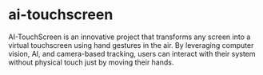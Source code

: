 # ai-touchscreen
AI-TouchScreen is an innovative project that transforms any screen into a virtual touchscreen using hand gestures in the air. By leveraging computer vision, AI, and camera-based tracking, users can interact with their system without physical touch just by moving their hands.
